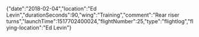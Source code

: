 {"date":"2018-02-04","location":"Ed Levin","durationSeconds":90,"wing":"Training","comment":"Rear riser turns","launchTime":1517702400024,"flightNumber":25,"type":"flightlog","flying-location":"Ed Levin"}
